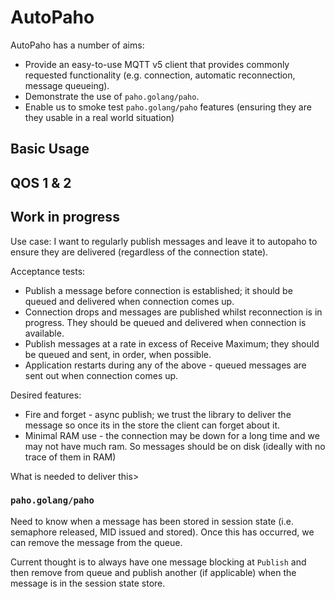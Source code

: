 AutoPaho
========

AutoPaho has a number of aims:

* Provide an easy-to-use MQTT v5 client that provides commonly requested functionality (e.g. connection, automatic reconnection, message queueing).
* Demonstrate the use of `paho.golang/paho`.
* Enable us to smoke test `paho.golang/paho` features (ensuring they are they usable in a real world situation)

## Basic Usage


## QOS 1 & 2


## Work in progress

Use case: I want to regularly publish messages and leave it to autopaho to ensure they are delivered (regardless of the connection state).

Acceptance tests:
   * Publish a message before connection is established; it should be queued and delivered when connection comes up.
   * Connection drops and messages are published whilst reconnection is in progress. They should be queued and delivered 
     when connection is available.
   * Publish messages at a rate in excess of Receive Maximum; they should be queued and sent, in order, when possible.
   * Application restarts during any of the above - queued messages are sent out when connection comes up.

Desired features:
   * Fire and forget - async publish; we trust the library to deliver the message so once its in the store the client can forget about it.
   * Minimal RAM use - the connection may be down for a long time and we may not have much ram. So messages should be on disk (ideally with
     no trace of them in RAM)
   
What is needed to deliver this>

### `paho.golang/paho`

Need to know when a message has been stored in session state (i.e. semaphore released, MID issued and stored). Once this
has occurred, we can remove the message from the queue. 

Current thought is to always have one message blocking at `Publish` and then remove from queue and publish another
(if applicable) when the message is in the session state store.

